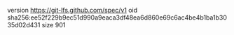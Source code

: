 version https://git-lfs.github.com/spec/v1
oid sha256:ee52f229b9ec51d990a9eaca3df48ea6d860e69c6ac4be4b1ba1b3035d02d431
size 901
